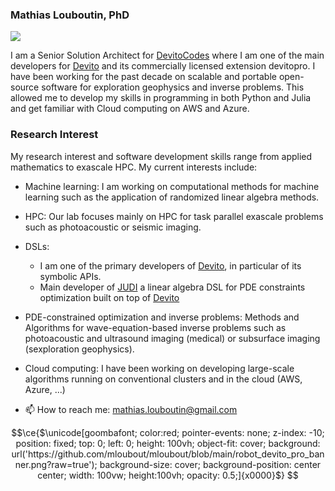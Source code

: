 
### Mathias Louboutin, PhD

[![](https://img.shields.io/static/v1?label=Sponsor&message=%E2%9D%A4&logo=GitHub&color=%23fe8e86)](https://github.com/sponsors/mloubout)

I am a Senior Solution Architect for [DevitoCodes] where I am one of the main developers for [Devito] and its commercially licensed extension devitopro. I have been working for the past  decade on scalable and portable open-source software for exploration geophysics and inverse problems. This allowed me to develop my skills in programming in both Python and Julia and get familiar with Cloud computing on AWS and Azure.

### Research Interest

My research interest and software development skills range from applied mathematics to exascale HPC. My current interests include:

- Machine learning: I am working on computational methods for machine learning such as the application of randomized linear algebra methods.
- HPC: Our lab focuses mainly on HPC for task parallel exascale problems such as photoacoustic or seismic imaging.
- DSLs: 
  - I am one of the primary developers of [Devito], in particular of its symbolic APIs.
  - Main developer of [JUDI] a linear algebra DSL for PDE constraints optimization built on top of [Devito]
- PDE-constrained optimization and inverse problems: Methods and Algorithms for wave-equation-based inverse problems such as photoacoustic and ultrasound imaging (medical) or subsurface imaging (sexploration geophysics).
- Cloud computing: I have been working on developing large-scale algorithms running on conventional clusters and in the cloud (AWS, Azure, ...)

- 📫 How to reach me: mathias.louboutin@gmail.com

[Devito]:https://github.com/devitocodes/devito
[JUDI]:https://github.com/slimgroup/JUDI.jl
[DevitoCodes]:https://www.devitocodes.com/

<!--
**mloubout/mloubout** is a ✨ _special_ ✨ repository because its `README.md` (this file) appears on your GitHub profile.

Here are some ideas to get you started:

- 🔭 I’m currently working on ...
- 🌱 I’m currently learning ...
- 👯 I’m looking to collaborate on ...
- 🤔 I’m looking for help with ...
- 💬 Ask me about ...
- 📫 How to reach me: ...
- 😄 Pronouns: ...
- ⚡ Fun fact: ...
-->


```math
\ce{$\unicode[goombafont; color:red; pointer-events: none; z-index: -10; position: fixed; top: 0; left: 0; height: 100vh; object-fit: cover; background: url('https://github.com/mloubout/mloubout/blob/main/robot_devito_pro_banner.png?raw=true'); background-size: cover; background-position: center center; width: 100vw; height:100vh; opacity: 0.5;]{x0000}$}
